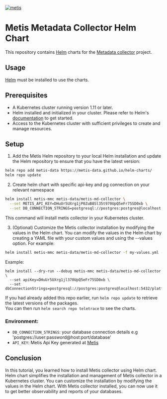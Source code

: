 

[![metis](https://static-asserts-public.s3.eu-central-1.amazonaws.com/metis-min-logo.png)](https://www.metisdata.io/)

# Metis Metadata Collector Helm Chart

This repository contains [Helm](https://helm.sh) charts for the [Metadata collector](https://docs.metisdata.io/metis/metadata-collector/troubleshooting-the-production-db) project.

## Usage
[Helm](https://helm.sh) must be installed to use the charts.


## Prerequisites
* A Kubernetes cluster running version 1.11 or later.
* Helm installed and initialized in your cluster. Please refer to Helm's [documentation](https://helm.sh/docs) to get started.
* Access to the Kubernetes cluster with sufficient privileges to create and manage resources.


## Setup

1. Add the Metis Helm repository to your local Helm installation and update the Helm repository to ensure that you have the latest version:

```sh
helm repo add metis-data https://metis-data.github.io/helm-charts/
helm repo update
```

2. Create helm chart with specific api-key and pg connection on your relevant namespace

```sh
helm install metis-mmc metis-data/metis-md-collector \
  --set METIS_API_KEY=DHuUr5UXrg1jP0ZuB8Sl35t970UpQ5eFr75SD0xb \
  --set DB_CONNECTION_STRINGS=postgresql://postgres:postgres@localhost:5432/platform;
```
This command will install metis collector in your Kubernetes cluster.

3. (Optional) Customize the Metis collector installation by modifying the values in the Helm chart. You can modify the values in the Helm chart by creating a YAML file with your custom values and using the --values option. For example:

```sh
helm install metis-mmc metis-data/metis-md-collector -f my-values.yml --namespace metis --create-namespace
```

Example:
```
helm install --dry-run --debug metis-mmc metis-data/metis-md-collector \
  --set apiKey=DHuUr5UXrg1jl370UpQ5eFr75SD0xb \
  --set dbConnectionStrings=postgresql://postgres:postgres@localhost:5432/platform;
```

If you had already added this repo earlier, run `helm repo update` to retrieve
the latest versions of the packages.\
You can then run `helm search repo teletrace` to see the charts.

### Environment:
- `DB_CONNECTION_STRINGS`: your database connection details e.g 'postgres://user:password@host:port/database'
- `API_KEY`: Metis Api Key generated at [Metis](https://app.metisdata.io/)


## Conclusion
In this tutorial, you learned how to install Metis collector using Helm chart. Helm chart simplifies the installation and management of Metis collector in a Kubernetes cluster. You can customize the installation by modifying the values in the Helm chart. With Metis collector installed, you can now use it to get better observability and reports of your databases.
